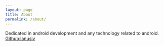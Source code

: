 ```yaml
---
layout: page
title: About
permalink: /about/
---
```


Dedicated in android development and any technology related to android. [Github:lanusiv](https://github.com/lanusiv)
